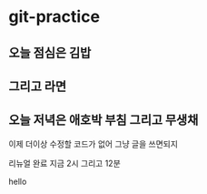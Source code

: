 #  git-practice

## 오늘 점심은 김밥
## 그리고 라면

## 오늘 저녁은 애호박 부침 그리고 무생채


이제 더이상 수정할 코드가 없어
그냥 글을 쓰면되지

리뉴얼 완료
지금 2시
그리고 12분

hello
